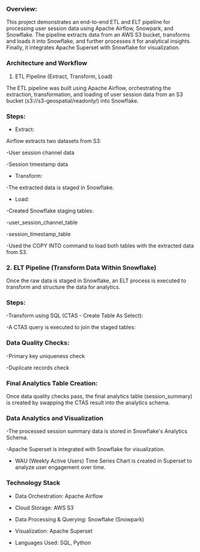 ### Overview:

This project demonstrates an end-to-end ETL and ELT pipeline for processing user session data using Apache Airflow, Snowpark, and Snowflake. 
The pipeline extracts data from an AWS S3 bucket, transforms and loads it into Snowflake, and further processes it for analytical insights. Finally, it integrates Apache Superset with Snowflake for visualization.

### Architecture and Workflow

1. ETL Pipeline (Extract, Transform, Load)

The ETL pipeline was built using Apache Airflow, orchestrating the extraction, transformation, and loading of user session data from an S3 bucket (s3://s3-geospatial/readonly/) into Snowflake.

### Steps:
- Extract:

Airflow extracts two datasets from S3:

 -User session channel data

 -Session timestamp data

- Transform:

 -The extracted data is staged in Snowflake.

- Load:

 -Created Snowflake staging tables:

 -user_session_channel_table

 -session_timestamp_table

  -Used the COPY INTO command to load both tables with the extracted data from S3.

### 2. ELT Pipeline (Transform Data Within Snowflake)

Once the raw data is staged in Snowflake, an ELT process is executed to transform and structure the data for analytics.

### Steps:
 -Transform using SQL (CTAS - Create Table As Select):

 -A CTAS query is executed to join the staged tables:


### Data Quality Checks:

 -Primary key uniqueness check

 -Duplicate records check

### Final Analytics Table Creation:

 Once data quality checks pass, the final analytics table (session_summary) is created by swapping the CTAS result into the analytics schema.

### Data Analytics and Visualization
 -The processed session summary data is stored in Snowflake's Analytics Schema.

 -Apache Superset is integrated with Snowflake for visualization.

- WAU (Weekly Active Users) Time Series Chart is created in Superset to analyze user engagement over time.

### Technology Stack

- Data Orchestration: Apache Airflow

- Cloud Storage: AWS S3

- Data Processing & Querying: Snowflake (Snowpark)

- Visualization: Apache Superset

- Languages Used: SQL, Python


